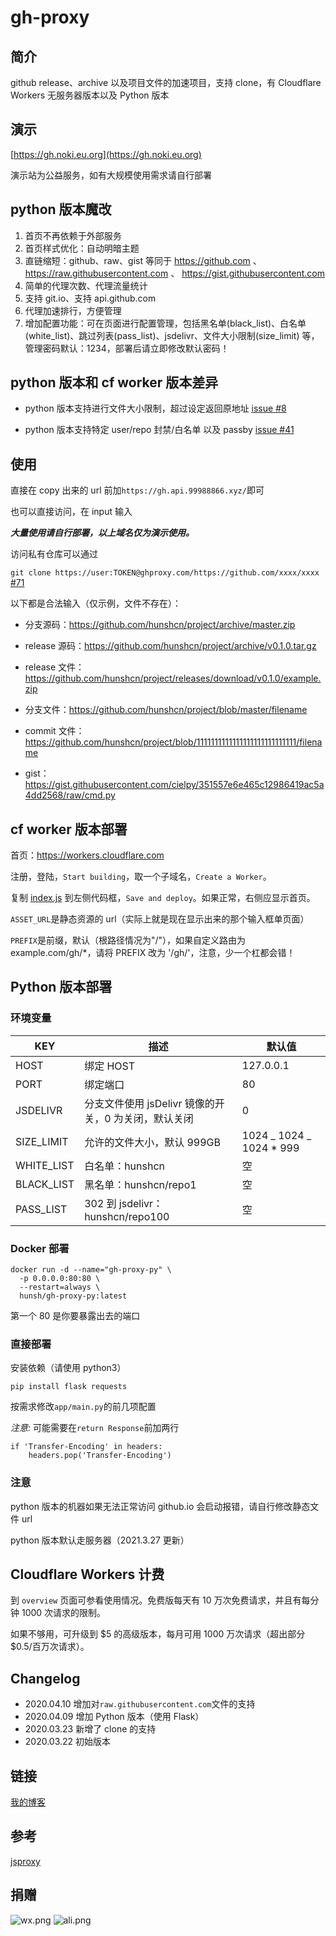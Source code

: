 # gh-proxy

## 简介

github release、archive 以及项目文件的加速项目，支持 clone，有 Cloudflare Workers 无服务器版本以及 Python 版本

## 演示

[https://gh.noki.eu.org](https://gh.noki.eu.org)

演示站为公益服务，如有大规模使用需求请自行部署

## python 版本魔改

1. 首页不再依赖于外部服务
2. 首页样式优化：自动明暗主题
3. 直链缩短：github、raw、gist 等同于 https://github.com 、 https://raw.githubusercontent.com 、 https://gist.githubusercontent.com
4. 简单的代理次数、代理流量统计
5. 支持 git.io、支持 api.github.com
6. 代理加速排行，方便管理
7. 增加配置功能：可在页面进行配置管理，包括黑名单(black_list)、白名单(white_list)、跳过列表(pass_list)、jsdelivr、文件大小限制(size_limit) 等，管理密码默认：1234，部署后请立即修改默认密码！

## python 版本和 cf worker 版本差异

- python 版本支持进行文件大小限制，超过设定返回原地址 [issue #8](https://github.com/hunshcn/gh-proxy/issues/8)

- python 版本支持特定 user/repo 封禁/白名单 以及 passby [issue #41](https://github.com/hunshcn/gh-proxy/issues/41)

## 使用

直接在 copy 出来的 url 前加`https://gh.api.99988866.xyz/`即可

也可以直接访问，在 input 输入

**_大量使用请自行部署，以上域名仅为演示使用。_**

访问私有仓库可以通过

`git clone https://user:TOKEN@ghproxy.com/https://github.com/xxxx/xxxx` [#71](https://github.com/hunshcn/gh-proxy/issues/71)

以下都是合法输入（仅示例，文件不存在）：

- 分支源码：https://github.com/hunshcn/project/archive/master.zip

- release 源码：https://github.com/hunshcn/project/archive/v0.1.0.tar.gz

- release 文件：https://github.com/hunshcn/project/releases/download/v0.1.0/example.zip

- 分支文件：https://github.com/hunshcn/project/blob/master/filename

- commit 文件：https://github.com/hunshcn/project/blob/1111111111111111111111111111/filename

- gist：https://gist.githubusercontent.com/cielpy/351557e6e465c12986419ac5a4dd2568/raw/cmd.py

## cf worker 版本部署

首页：https://workers.cloudflare.com

注册，登陆，`Start building`，取一个子域名，`Create a Worker`。

复制 [index.js](https://cdn.jsdelivr.net/gh/hunshcn/gh-proxy@master/index.js) 到左侧代码框，`Save and deploy`。如果正常，右侧应显示首页。

`ASSET_URL`是静态资源的 url（实际上就是现在显示出来的那个输入框单页面）

`PREFIX`是前缀，默认（根路径情况为"/"），如果自定义路由为 example.com/gh/\*，请将 PREFIX 改为 '/gh/'，注意，少一个杠都会错！

## Python 版本部署

### 环境变量

| KEY        | 描述                                                 | 默认值                    |
| ---------- | ---------------------------------------------------- | ------------------------- |
| HOST       | 绑定 HOST                                            | 127.0.0.1                 |
| PORT       | 绑定端口                                             | 80                        |
| JSDELIVR   | 分支文件使用 jsDelivr 镜像的开关，0 为关闭，默认关闭 | 0                         |
| SIZE_LIMIT | 允许的文件大小，默认 999GB                           | 1024 _ 1024 _ 1024 \* 999 |
| WHITE_LIST | 白名单：hunshcn                                      | 空                        |
| BLACK_LIST | 黑名单：hunshcn/repo1                                | 空                        |
| PASS_LIST  | 302 到 jsdelivr：hunshcn/repo100                     | 空                        |

### Docker 部署

```
docker run -d --name="gh-proxy-py" \
  -p 0.0.0.0:80:80 \
  --restart=always \
  hunsh/gh-proxy-py:latest
```

第一个 80 是你要暴露出去的端口

### 直接部署

安装依赖（请使用 python3）

`pip install flask requests`

按需求修改`app/main.py`的前几项配置

_注意:_ 可能需要在`return Response`前加两行

```python3
if 'Transfer-Encoding' in headers:
    headers.pop('Transfer-Encoding')
```

### 注意

python 版本的机器如果无法正常访问 github.io 会启动报错，请自行修改静态文件 url

python 版本默认走服务器（2021.3.27 更新）

## Cloudflare Workers 计费

到 `overview` 页面可参看使用情况。免费版每天有 10 万次免费请求，并且有每分钟 1000 次请求的限制。

如果不够用，可升级到 $5 的高级版本，每月可用 1000 万次请求（超出部分 $0.5/百万次请求）。

## Changelog

- 2020.04.10 增加对`raw.githubusercontent.com`文件的支持
- 2020.04.09 增加 Python 版本（使用 Flask）
- 2020.03.23 新增了 clone 的支持
- 2020.03.22 初始版本

## 链接

[我的博客](https://hunsh.net)

## 参考

[jsproxy](https://github.com/EtherDream/jsproxy/)

## 捐赠

![wx.png](https://img.maocdn.cn/img/2021/04/24/image.md.png)
![ali.png](https://www.helloimg.com/images/2021/04/24/BK9vmb.md.png)
